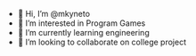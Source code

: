 - 👋 Hi, I’m @mkyneto
- 👀 I’m interested in Program Games
- 🌱 I’m currently learning engineering
- 💞️ I’m looking to collaborate on college project
